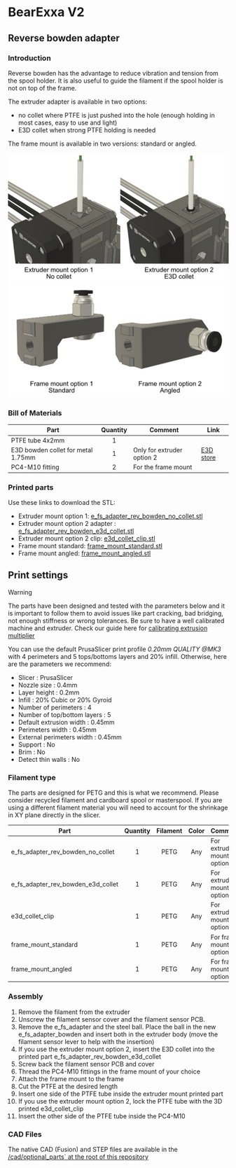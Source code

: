 # BearExxa V2

## Reverse bowden adapter


### Introduction

Reverse bowden has the advantage to reduce vibration and tension from the spool holder. It is also useful to guide the filament if the spool holder is not on top of the frame.

The extruder adapter is available in two options:
  - no collet where PTFE is just pushed into the hole (enough holding in most cases, easy to use and light)
  - E3D collet when strong PTFE holding is needed

The frame mount is available in two versions: standard or angled.

![Introduction reverse bowden](images/extruder_options.jpg)
![Introduction reverse bowden](images/frame_options.jpg)

### Bill of Materials

| Part                               | Quantity | Comment | Link |
|------------------------------------|:--------:|---------|------|
| PTFE tube 4x2mm                    |     1    |         |      |
| E3D bowden collet for metal 1.75mm |     1    | Only for extruder option 2 | [E3D store](https://e3d-online.com/products/embedded-bowden-coupling-for-metal) |
| PC4-M10 fitting                    |     2    | For the frame mount        |  |


### Printed parts

Use these links to download the STL:
  - Extruder mount option 1: [e_fs_adapter_rev_bowden_no_collet.stl](printed_parts/stl/e_fs_adapter_rev_bowden_no_collet.stl?raw=true)
  - Extruder mount option 2 adapter : [e_fs_adapter_rev_bowden_e3d_collet.stl](printed_parts/stl/e_fs_adapter_rev_bowden_e3d_collet.stl?raw=true)
  - Extruder mount option 2 clip: [e3d_collet_clip.stl](printed_parts/stl/e3d_collet_clip.stl?raw=true)
  - Frame mount standard: [frame_mount_standard.stl](printed_parts/stl/frame_mount_standard.stl?raw=true)
  - Frame mount angled: [frame_mount_angled.stl](printed_parts/stl/frame_mount_angled.stl?raw=true)


## Print settings

> [!WARNING]
> The parts have been designed and tested with the parameters below and it is important to follow them to avoid issues like part cracking, bad bridging, not enough stiffness or wrong tolerances. Be sure to have a well calibrated machine and extruder. Check our guide here for [calibrating extrusion multiplier](https://guides.bear-lab.com/Guide/Extrusion+multiplier+and+filament+diameter/8?lang=en)

You can use the default PrusaSlicer print profile *0.20mm QUALITY @MK3* with 4 perimeters and 5 tops/bottoms layers and 20% infill. Otherwise, here are the parameters we recommend:

  * Slicer : PrusaSlicer
  * Nozzle size : 0.4mm
  * Layer height : 0.2mm
  * Infill : 20% Cubic or 20% Gyroid
  * Number of perimeters : 4
  * Number of top/bottom layers : 5
  * Default extrusion width : 0.45mm
  * Perimeters width : 0.45mm
  * External perimeters width : 0.45mm
  * Support : No
  * Brim : No
  * Detect thin walls : No



### Filament type

The parts are designed for PETG and this is what we recommend. Please consider recycled filament and cardboard spool or masterspool. If you are using a different filament material you will need to account for the shrinkage in XY plane directly in the slicer.

| Part                               | Quantity |    Filament    | Color | Comment                     |
|------------------------------------|:--------:|:--------------:|:-----:|-----------------------------|
| e_fs_adapter_rev_bowden_no_collet  |     1    |      PETG      |  Any  | For extruder mount option 1 |
| e_fs_adapter_rev_bowden_e3d_collet |     1    |      PETG      |  Any  | For extruder mount option 2 |
| e3d_collet_clip                    |     1    |      PETG      |  Any  | For extruder mount option 2 |
| frame_mount_standard               |     1    |      PETG      |  Any  | For frame mount option 1    |
| frame_mount_angled                 |     1    |      PETG      |  Any  | For frame mount option 2    |


### Assembly

1. Remove the filament from the extruder
2. Unscrew the filament sensor cover and the filament sensor PCB.
3. Remove the e_fs_adapter and the steel ball. Place the ball in the new e_fs_adapter_bowden and insert both in the extruder body (move the filament sensor lever to help with the insertion)
4. If you use the extruder mount option 2, insert the E3D collet into the printed part e_fs_adapter_rev_bowden_e3d_collet
5. Screw back the filament sensor PCB and cover
6. Thread the PC4-M10 fittings in the frame mount of your choice
7. Attach the frame mount to the frame
8. Cut the PTFE at the desired length
9. Insert one side of the PTFE tube inside the extruder mount printed part
10. If you use the extruder mount option 2, lock the PTFE tube with the 3D printed e3d_collet_clip
11. Insert the other side of the PTFE tube inside the PC4-M10


### CAD Files

The native CAD (Fusion) and STEP files are available in the [/cad/optional_parts` at the root of this repository](/cad/optional_parts)